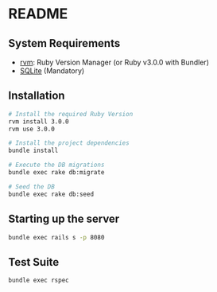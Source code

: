 # README

## System Requirements

* [rvm](https://rvm.io/): Ruby Version Manager (or Ruby v3.0.0 with Bundler)
* [SQLite](https://www.sqlite.org/index.html) (Mandatory)

## Installation


```bash
# Install the required Ruby Version
rvm install 3.0.0
rvm use 3.0.0

# Install the project dependencies
bundle install

# Execute the DB migrations
bundle exec rake db:migrate

# Seed the DB
bundle exec rake db:seed
```

## Starting up the server

```bash
bundle exec rails s -p 8080
```

## Test Suite

```bash
bundle exec rspec
```
